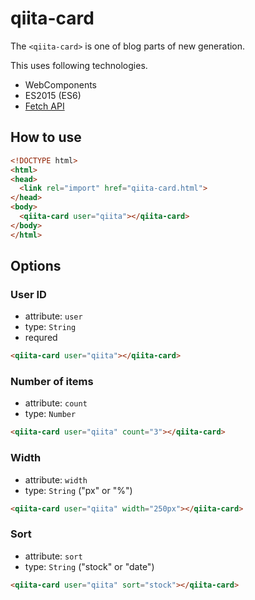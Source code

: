 # qiita-card

The `<qiita-card>` is one of blog parts of new generation.

This uses following technologies.

- WebComponents
- ES2015 (ES6)
- [Fetch API](https://fetch.spec.whatwg.org/)

## How to use

```html
<!DOCTYPE html>
<html>
<head>
  <link rel="import" href="qiita-card.html">
</head>
<body>
  <qiita-card user="qiita"></qiita-card>
</body>
</html>
```

## Options

### User ID

- attribute: `user`
- type: `String`
- requred

```html
<qiita-card user="qiita"></qiita-card>
```

### Number of items

- attribute: `count`
- type: `Number`

```html
<qiita-card user="qiita" count="3"></qiita-card>
```

### Width

- attribute: `width`
- type: `String` ("px" or "%")

```html
<qiita-card user="qiita" width="250px"></qiita-card>
```

### Sort

- attribute: `sort`
- type: `String` ("stock" or "date")

```html
<qiita-card user="qiita" sort="stock"></qiita-card>
```
